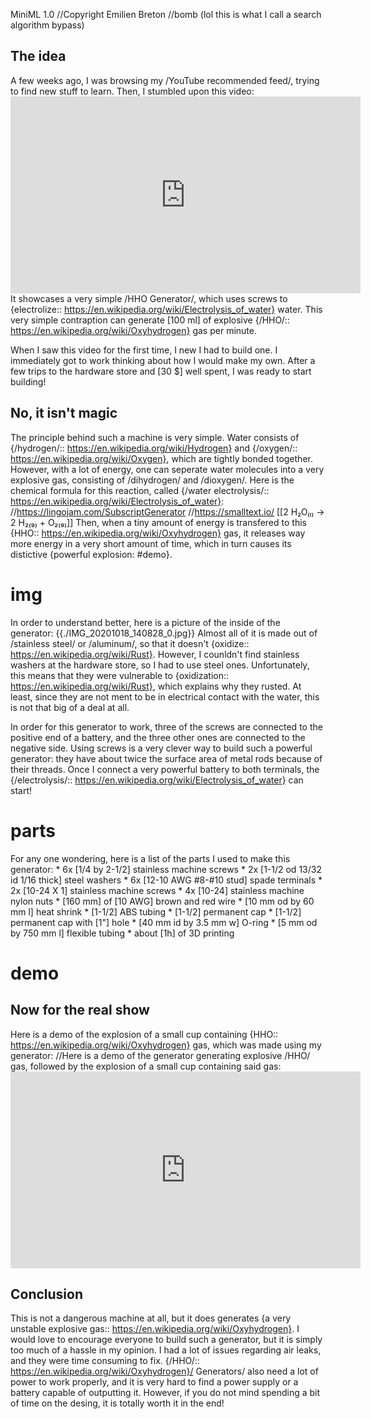 MiniML 1.0
//Copyright Emilien Breton
//bomb (lol this is what I call a search algorithm bypass)


The idea
--------

A few weeks ago, I was browsing my /YouTube recommended feed/, trying to find new stuff to learn. Then, I stumbled upon this video:
	<iframe width="560" height="315" src="https:\/\/www.youtube.com\/embed\/kfYiQVzB3Cg" frameborder="0" allow="accelerometer; autoplay; clipboard-write; encrypted-media; gyroscope; picture-in-picture" allowfullscreen></iframe>
It showcases a very simple /HHO Generator/, which uses screws to {electrolize:: https://en.wikipedia.org/wiki/Electrolysis_of_water} water. This very simple contraption can generate [100 ml] of explosive {/HHO/:: https://en.wikipedia.org/wiki/Oxyhydrogen} gas per minute.

When I saw this video for the first time, I new I had to build one. I immediately got to work thinking about how I would make my own. After a few trips to the hardware store and [30 $] well spent, I was ready to start building!


No, it isn't magic
------------------

The principle behind such a machine is very simple. Water consists of {/hydrogen/:: https://en.wikipedia.org/wiki/Hydrogen} and {/oxygen/:: https://en.wikipedia.org/wiki/Oxygen}, which are tightly bonded together. However, with a lot of energy, one can seperate water molecules into a very explosive gas, consisting of /dihydrogen/ and /dioxygen/. Here is the chemical formula for this reaction, called {/water electrolysis/:: https://en.wikipedia.org/wiki/Electrolysis_of_water}:
//https://lingojam.com/SubscriptGenerator
//https://smalltext.io/
	[[2 H₂O₍ₗ₎ → 2 H₂₍₉₎ + O₂₍₉₎]]
Then, when a tiny amount of energy is transfered to this {HHO:: https://en.wikipedia.org/wiki/Oxyhydrogen} gas, it releases way more energy in a very short amount of time, which in turn causes its distictive {powerful explosion: #demo}.

# img
In order to understand better, here is a picture of the inside of the generator:
	{{./IMG_20201018_140828_0.jpg}}
Almost all of it is made out of /stainless steel/ or /aluminum/, so that it doesn't {oxidize:: https://en.wikipedia.org/wiki/Rust}. However, I counldn't find stainless washers at the hardware store, so I had to use steel ones. Unfortunately, this means that they were vulnerable to {oxidization:: https://en.wikipedia.org/wiki/Rust}, which explains why they rusted. At least, since they are not ment to be in electrical contact with the water, this is not that big of a deal at all.

In order for this generator to work, three of the screws are connected to the positive end of a battery, and the three other ones are connected to the negative side. Using screws is a very clever way to build such a powerful generator: they have about twice the surface area of metal rods because of their threads. Once I connect a very powerful battery to both terminals, the {/electrolysis/:: https://en.wikipedia.org/wiki/Electrolysis_of_water} can start!

# parts
For any one wondering, here is a list of the parts I used to make this generator:
	* 6x [1/4 by 2-1/2] stainless machine screws
	* 2x [1-1/2 od 13/32 id 1/16 thick] steel washers
	* 6x [12-10 AWG #8-#10 stud] spade terminals
	* 2x [10-24 X 1] stainless machine screws
	* 4x [10-24] stainless machine nylon nuts
	* [160 mm] of [10 AWG] brown and red wire
	* [10 mm od by 60 mm l] heat shrink
	* [1-1/2] ABS tubing
	* [1-1/2] permanent cap
	* [1-1/2] permanent cap with [1"] hole
	* [40 mm id by 3.5 mm w] O-ring
	* [5 mm od by 750 mm l] flexible tubing
	* about [1h] of 3D printing

# demo
Now for the real show
---------------------

Here is a demo of the explosion of a small cup containing {HHO:: https://en.wikipedia.org/wiki/Oxyhydrogen} gas, which was made using my generator:
//Here is a demo of the generator generating explosive /HHO/ gas, followed by the explosion of a small cup containing said gas:
	<iframe width="560" height="315" src="https:\/\/www.youtube.com\/embed\/uue630WiYNA" frameborder="0" allow="accelerometer; autoplay; clipboard-write; encrypted-media; gyroscope; picture-in-picture" allowfullscreen></iframe>


Conclusion
----------

This is not a dangerous machine at all, but it does generates {a very unstable explosive gas:: https://en.wikipedia.org/wiki/Oxyhydrogen}. I would love to encourage everyone to build such a generator, but it is simply too much of a hassle in my opinion. I had a lot of issues regarding air leaks, and they were time consuming to fix. {/HHO/:: https://en.wikipedia.org/wiki/Oxyhydrogen}/ Generators/ also need a lot of power to work properly, and it is very hard to find a power supply or a battery capable of outputting it. However, if you do not mind spending a bit of time on the desing, it is totally worth it in the end!
